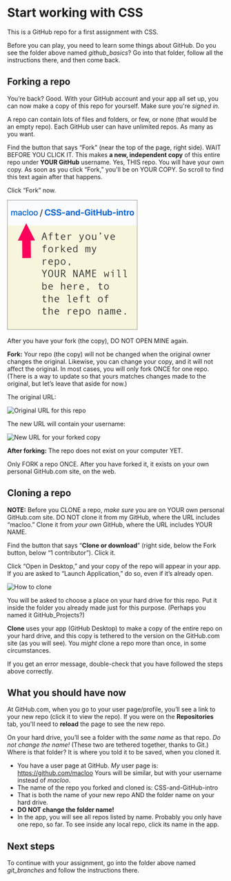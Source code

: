 # Start working with CSS

This is a GitHub repo for a first assignment with CSS.

Before you can play, you need to learn some things about GitHub. Do you see the folder above named *github_basics*? Go into that folder, follow all the instructions there, and then come back.

## Forking a repo

You’re back? Good. With your GitHub account and your app all set up, you can now make a copy of this repo for yourself. Make sure you're *signed in.*

A repo can contain lots of files and folders, or few, or none (that would be an empty repo). Each GitHub user can have unlimited repos. As many as you want.

Find the button that says “Fork” (near the top of the page, right side). WAIT BEFORE YOU CLICK IT. This makes **a new, independent copy** of this entire repo under **YOUR GitHub** username. Yes, THIS repo. You will have your own copy. As soon as you click “Fork,” you'll be on YOUR COPY. So scroll to find this text again after that happens.

Click “Fork” now.

<img src="images/after_forking.png" alt="Username beside the repo name" width=302>

After you have your fork (the copy), DO NOT OPEN MINE again.

**Fork:** Your repo (the copy) will not be changed when the original owner changes the original. Likewise, you can change your copy, and it will not affect the original. In most cases, you will only fork ONCE for one repo. (There is a way to update so that yours matches changes made to the original, but let’s leave that aside for now.)

The original URL:

<img src="images/url1.png" alt="Original URL for this repo" width=537>

The new URL will contain your username:

<img src="images/url2.png" alt="New URL for your forked copy" width=582>

**After forking:** The repo does not exist on your computer YET.

Only FORK a repo ONCE. After you have forked it, it exists on your own personal GitHub.com site, on the web.

## Cloning a repo

**NOTE:** Before you CLONE a repo, *make sure* you are on YOUR own personal GitHub.com site.​ DO NOT clone it from my GitHub, where the URL includes “macloo.” Clone it from *your own* GitHub, where the URL includes YOUR NAME.

Find the button that says “**Clone or download**” (right side, below the Fork button, below “1 contributor”). Click it.

Click “Open in Desktop,” and your copy of the repo will appear in your app. If you are asked to “Launch Application,” do so, even if it’s already open.

<img src="images/clone.png" alt="How to clone" width=373>

You will be asked to choose a place on your hard drive for this repo. Put it inside the folder you already made just for this purpose. (Perhaps you named it GitHub_Projects?)

**Clone** uses your app (GitHub Desktop) to make a copy of the entire repo on your hard drive, and this copy is tethered to the version on the GitHub.com site (as you will see). You *might* clone a repo more than once, in some circumstances.

If you get an error message, double-check that you have followed the steps above correctly.

## What you should have now

At GitHub.com, when you go to your user page/profile, you’ll see a link to your new repo (click it to view the repo). If you were on the **Repositories** tab, you'll need to **reload** the page to see the new repo.

On your hard drive, you’ll see a folder with the *same name* as that repo. *Do not change the name!* (These two are tethered together, thanks to Git.) Where is that folder? It is where you told it to be saved, when you cloned it.

* You have a user page at GitHub. *My* user page is: https://github.com/macloo Yours will be similar, but with your username instead of *macloo*.
* The name of the repo you forked and cloned is: CSS-and-GitHub-intro
* That is both the name of your new repo AND the folder name on your hard drive.
* **DO NOT change the folder name!**
* In the app, you will see all repos listed by name. Probably you only have one repo, so far. To see inside any local repo, click its name in the app.

## Next steps

To continue with your assignment, go into the folder above named *git_branches* and follow the instructions there.
